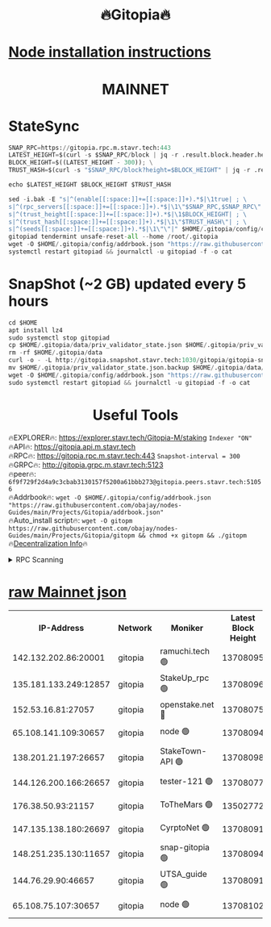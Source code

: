 <h1 align="center"> 🔥Gitopia🔥</h1>

[Node installation instructions](https://github.com/obajay/nodes-Guides/tree/main/Projects/Gitopia)
=

<h1 align="center"> MAINNET</h1>

# StateSync
```python
SNAP_RPC=https://gitopia.rpc.m.stavr.tech:443
LATEST_HEIGHT=$(curl -s $SNAP_RPC/block | jq -r .result.block.header.height); \
BLOCK_HEIGHT=$((LATEST_HEIGHT - 300)); \
TRUST_HASH=$(curl -s "$SNAP_RPC/block?height=$BLOCK_HEIGHT" | jq -r .result.block_id.hash)

echo $LATEST_HEIGHT $BLOCK_HEIGHT $TRUST_HASH

sed -i.bak -E "s|^(enable[[:space:]]+=[[:space:]]+).*$|\1true| ; \
s|^(rpc_servers[[:space:]]+=[[:space:]]+).*$|\1\"$SNAP_RPC,$SNAP_RPC\"| ; \
s|^(trust_height[[:space:]]+=[[:space:]]+).*$|\1$BLOCK_HEIGHT| ; \
s|^(trust_hash[[:space:]]+=[[:space:]]+).*$|\1\"$TRUST_HASH\"| ; \
s|^(seeds[[:space:]]+=[[:space:]]+).*$|\1\"\"|" $HOME/.gitopia/config/config.toml
gitopiad tendermint unsafe-reset-all --home /root/.gitopia
wget -O $HOME/.gitopia/config/addrbook.json "https://raw.githubusercontent.com/obajay/nodes-Guides/main/Projects/Gitopia/addrbook.json"
systemctl restart gitopiad && journalctl -u gitopiad -f -o cat
```
# SnapShot (~2 GB) updated every 5 hours
```python
cd $HOME
apt install lz4
sudo systemctl stop gitopiad
cp $HOME/.gitopia/data/priv_validator_state.json $HOME/.gitopia/priv_validator_state.json.backup
rm -rf $HOME/.gitopia/data
curl -o - -L http://gitopia.snapshot.stavr.tech:1030/gitopia/gitopia-snap.tar.lz4 | lz4 -c -d - | tar -x -C $HOME/.gitopia --strip-components 2
mv $HOME/.gitopia/priv_validator_state.json.backup $HOME/.gitopia/data/priv_validator_state.json
wget -O $HOME/.gitopia/config/addrbook.json "https://raw.githubusercontent.com/obajay/nodes-Guides/main/Projects/Gitopia/addrbook.json"
sudo systemctl restart gitopiad && journalctl -u gitopiad -f -o cat
```
 <h1 align="center"> Useful Tools</h1>

🔥EXPLORER🔥:      https://explorer.stavr.tech/Gitopia-M/staking  `Indexer "ON"` \
🔥API🔥: 			 		 https://gitopia.api.m.stavr.tech \
🔥RPC🔥:           https://gitopia.rpc.m.stavr.tech:443              `Snapshot-interval = 300` \
🔥GRPC🔥:          http://gitopia.grpc.m.stavr.tech:5123 \
🔥peer🔥:					 `6f9f729f2d4a9c3cbab3130157f5200a61bbb273@gitopia.peers.stavr.tech:51056` \
🔥Addrbook🔥:    ```wget -O $HOME/.gitopia/config/addrbook.json "https://raw.githubusercontent.com/obajay/nodes-Guides/main/Projects/Gitopia/addrbook.json"``` \
🔥Auto_install script🔥: ```wget -O gitopm https://raw.githubusercontent.com/obajay/nodes-Guides/main/Projects/Gitopia/gitopm && chmod +x gitopm && ./gitopm``` \
🔥[Decentralization Info](https://github.com/obajay/StateSync-snapshots/tree/main/Projects/Gitopia/Decentralization)🔥

<details>
<summary>RPC Scanning</summary>

<h2 align="center"> We scan nodes in real time every 4 hours. And we provide the final result of RPC endpoints.
We cannot influence the operation of these nodes in any way. </h2>


```python
If Voting Power is higher than 0 --> then the Node is a validator of the network and may be subject to attack and be a potential threat to the chain.
```
```python
We marked such validators with a red symbol
```

</details>

[raw Mainnet json](https://rpc-check.gitopm.stavr.tech/gitopm/rpc-gitopm-result.json)
=

<table><tr><th>IP-Address</th><th>Network</th><th>Moniker</th><th>Latest Block Height</th><th>Earliest Block Height</th><th>Catching Up</th><th>Tx Index</th><th>Voting Power</th><th>Scan Time</th></tr><tr><td>142.132.202.86:20001</td><td>gitopia</td><td>ramuchi.tech 🟢</td><td>13708095</td><td>6548337</td><td>False</td><td>on</td><td>0</td><td>2024-02-12T12:23:43.140998042UTC</td></tr><tr><td>135.181.133.249:12857</td><td>gitopia</td><td>StakeUp_rpc 🟢</td><td>13708096</td><td>8010001</td><td>False</td><td>on</td><td>0</td><td>2024-02-12T12:23:43.519158851UTC</td></tr><tr><td>152.53.16.81:27057</td><td>gitopia</td><td>openstake.net 🔴</td><td>13708075</td><td>10455001</td><td>False</td><td>off</td><td>43318</td><td>2024-02-12T12:23:06.978319823UTC</td></tr><tr><td>65.108.141.109:30657</td><td>gitopia</td><td>node 🟢</td><td>13708094</td><td>12299845</td><td>False</td><td>on</td><td>0</td><td>2024-02-12T12:23:40.497479224UTC</td></tr><tr><td>138.201.21.197:26657</td><td>gitopia</td><td>StakeTown-API 🟢</td><td>13708098</td><td>12733501</td><td>False</td><td>on</td><td>0</td><td>2024-02-12T12:23:48.027104413UTC</td></tr><tr><td>144.126.200.166:26657</td><td>gitopia</td><td>tester-121 🟢</td><td>13708077</td><td>12832814</td><td>False</td><td>off</td><td>0</td><td>2024-02-12T12:23:09.323684746UTC</td></tr><tr><td>176.38.50.93:21157</td><td>gitopia</td><td>ToTheMars 🟢</td><td>13502772</td><td>12883228</td><td>False</td><td>on</td><td>0</td><td>2024-02-12T12:23:10.040317887UTC</td></tr><tr><td>147.135.138.180:26697</td><td>gitopia</td><td>CyrptoNet 🟢</td><td>13708091</td><td>12883228</td><td>False</td><td>off</td><td>0</td><td>2024-02-12T12:23:35.933182709UTC</td></tr><tr><td>148.251.235.130:11657</td><td>gitopia</td><td>snap-gitopia 🟢</td><td>13708094</td><td>12908001</td><td>False</td><td>on</td><td>0</td><td>2024-02-12T12:23:40.776188815UTC</td></tr><tr><td>144.76.29.90:46657</td><td>gitopia</td><td>UTSA_guide 🟢</td><td>13708091</td><td>13035301</td><td>False</td><td>on</td><td>0</td><td>2024-02-12T12:23:35.609420742UTC</td></tr><tr><td>65.108.75.107:30657</td><td>gitopia</td><td>node 🟢</td><td>13708102</td><td>13189502</td><td>False</td><td>on</td><td>0</td><td>2024-02-12T12:23:54.613388264UTC</td></tr></table>
